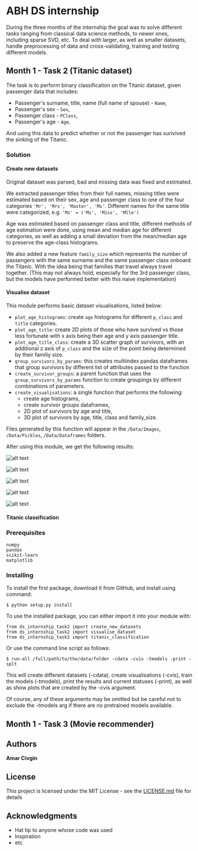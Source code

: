# ABH DS internship
During the three months of the internship the goal was to solve
different tasks ranging from classical data science methods, to newer
ones, including sparse SVD, etc. To deal with larger, as well as smaller
datasets, handle preprocessing of data and cross-validating, training
and testing different models.

## Month 1 - Task 2 (Titanic dataset)

The task is to perform binary classification on the Titanic dataset,
given passenger data that includes:
* Passenger's surname, title, name (full name of spouse) - `Name`,
* Passenger's sex - `Sex`,
* Passenger class - `PClass`,
* Passenger's age - `Age`.

And using this data to predict whether or not the passenger has
surivived the sinking
of the Titanic.

### Solution
#### Create new datasets
Original dataset was parsed, bad and missing data was fixed and estimated.

We extracted passenger titles from their full names, missing titles were
estimated based on their sex, age and passenger class to one of the four
categories `'Mr', 'Mrs', 'Master', 'Ms'`.
Different names for the same title were categorized, e.g. `'Ms' = ('Ms',
'Miss', 'Mlle')`

Age was estimated based on passenger class and title, different methods
of age estimation were done, using mean and median age for different
categories, as well as adding a small deviation from the mean/median age
to preserve the age-class histograms.

We also added a new feature `family_size` which represents the number
of passengers with the same surname and the same passenger class onboard
the Titanic. With the idea being that families that travel always travel
together.
(This may not always hold, especially for the 3rd passenger
class, but the models have performed better with this naive
implementation)

#### Visualise dataset
This module performs basic dataset visualisations, listed below:
* `plot_age_histograms`: create `age` histograms for different `p_class`
and `title` categories.
* `plot_age_title`: create 2D plots of those who have survived vs those
less fortunate with x axis being their age and y axis passenger title.
* `plot_age_title_class`: create a 3D scatter graph of survivors,
with an additional z axis of `p_class` and the size of the point being
determined by their familiy size.
* `group_survivors_by_params`: this creates multiindex pandas dataframes
that group survivors by different list of attributes passed to the
function
* `create_survivor_groups`: a parent function that uses the
`group_survivors_by_params` function to create groupings by different
combinations of parameters.
* `create_visualisations`: a single function that performs the following:
    * create age histograms,
    * create survivor groups dataframes,
    * 2D plot of survivors by age and title,
    * 3D plot of survivors by age, title, class and family_size.

Files generated by this function will appear in the `/Data/Images`,
`/Data/Pickles`, `/Data/Dataframes` folders.

After using this module, we get the following results:

![alt text][first_class_hist]

![alt text][second_class_hist]

![alt text][third_class_hist]

![alt text][age_title]

![alt text][age_title_class]

[first_class_hist]: https://raw.githubusercontent.com/acivgin1/M1-DS-internship/working/Task2/Data/Images/1_pclass_histogram_14.png "First class age histogram"
[second_class_hist]: https://raw.githubusercontent.com/acivgin1/M1-DS-internship/working/Task2/Data/Images/2_pclass_histogram_14.png "Second class age histogram"
[third_class_hist]: https://raw.githubusercontent.com/acivgin1/M1-DS-internship/working/Task2/Data/Images/3_pclass_histogram_14.png "Third class age histogram"
[age_title]: https://raw.githubusercontent.com/acivgin1/M1-DS-internship/working/Task2/Data/Images/Age_Title.png "Age title plot"
[age_title_class]: https://raw.githubusercontent.com/acivgin1/M1-DS-internship/working/Task2/Data/Images/Age_Title_Class_Fam_size.png

#### Titanic classification

### Prerequisites

```
numpy
pandas
scikit-learn
matplotlib
```

### Installing

To install the first package, download it from GitHub, and install using
command:

```
$ python setup.py install
```

To use the installed package, you can either import it into your module
with:

```
from ds_internship_task2 import create_new_datasets
from ds_internship_task2 import visualise_dataset
from ds_internship_task2 import titanic_classification
```
Or use the command line script as follows:

```
$ run-all /full/path/to/the/data/folder -cdata -cvis -tmodels -print -splt
```

This will create different datasets (-cdata), create visualisations
(-cvis), train the models (-tmodels), print the results and current
statuses (-print), as well as show plots that are created by the -cvis
argument.

Of course, any of these arguments may be omitted but be careful not to
exclude the -tmodels arg if there are no pretrained models available.

## Month 1 - Task 3 (Movie recommender)
## Authors

**Amar Civgin**

## License

This project is licensed under the MIT License - see the [LICENSE.md](LICENSE.md) file for details

## Acknowledgments

* Hat tip to anyone whose code was used
* Inspiration
* etc
